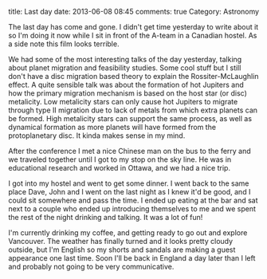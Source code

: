 title: Last day
date: 2013-06-08 08:45
comments: true
Category: Astronomy

The last day has come and gone. I didn't get time yesterday to write about it so I'm doing it now while I sit in front of the A-team in a Canadian hostel.  As a side note this film looks terrible.

We had some of the most interesting talks of the day yesterday, talking about planet migration and feasibility studies. Some cool stuff but I still don't have a disc migration based theory to explain the Rossiter-McLaughlin effect.
A quite sensible talk was about the formation of hot Jupiters and how the primary migration mechanism is based on the host star (or disc) metalicity. Low metalicity stars can only cause hot Jupiters to migrate through type II migration due to lack of metals from which extra planets can be formed. High metalicity stars can support the same process, as well as dynamical formation as more planets will have formed from the protoplanetary disc. It kinda makes sense in my mind.

After the conference I met a nice Chinese man on the bus to the ferry and we traveled together until I got to my stop on the sky line. He was in educational research and worked in Ottawa, and we had a nice trip.

I got into my hostel and went to get some dinner. I went back to the same place Dave, John and I went on the last night as I knew it'd be good, and I could sit somewhere and pass the time. I ended up eating at the bar and sat next to a couple who ended up introducing themselves to me and we spent the rest of the night drinking and talking. It was a lot of fun!

I'm currently drinking my coffee, and getting ready to go out and explore Vancouver. The weather has finally turned and it looks pretty cloudy outside, but I'm English so my shorts and sandals are making a guest appearance one last time. Soon I'll be back in England a day later than I left and probably not going to be very communicative.
